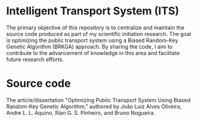 # Intelligent Transport System (ITS)
The primary objective of this repository is to centralize and maintain the source code produced 
as part of my scientific initiation research. The goal is optimizing the public transport system 
using a Biased Random-Key Genetic Algorithm (BRKGA) approach. By sharing the code, I aim to 
contribute to the advancement of knowledge in this area and facilitate future research efforts.
# Source code
 The article/dissertation "Optimizing Public Transport System Using Biased 
 Random-Key Genetic Algorithm,"  authored by João Luiz Alves 
 Oliveira, Andre L. L. Aquino, Rian G. S. Pinheiro, and Bruno Nogueira.
